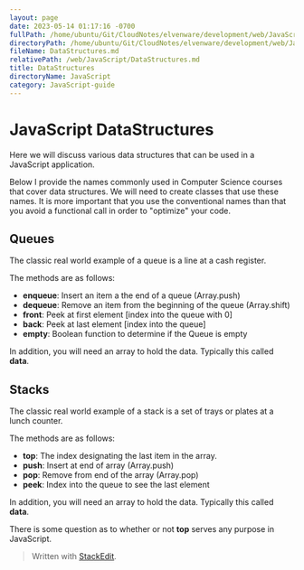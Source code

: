 ```yaml
---
layout: page
date: 2023-05-14 01:17:16 -0700
fullPath: /home/ubuntu/Git/CloudNotes/elvenware/development/web/JavaScript/DataStructures.md
directoryPath: /home/ubuntu/Git/CloudNotes/elvenware/development/web/JavaScript
fileName: DataStructures.md
relativePath: /web/JavaScript/DataStructures.md
title: DataStructures
directoryName: JavaScript
category: JavaScript-guide
---
```


# JavaScript DataStructures

Here we will discuss various data structures that can be used in a JavaScript application.

Below I provide the names commonly used in Computer Science courses that cover data structures. We will need to create classes that use these names. It is more important that you use the conventional names than that you avoid a functional call in order to "optimize" your code.

## Queues

The classic real world example of a queue is a line at a cash register.

The methods are as follows:

- **enqueue**: Insert an item a the end of a queue (Array.push)
- **dequeue**: Remove an item from the beginning of the queue (Array.shift)
- **front**: Peek at first element [index into the queue with 0]
- **back**: Peek at last element [index into the queue]
- **empty**: Boolean function to determine if the Queue is empty

In addition, you will need an array to hold the data. Typically this called **data**.

## Stacks

The classic real world example of a stack is a set of trays or plates at a lunch counter.

The methods are as follows:

- **top**: The index designating the last item in the array.
- **push**: Insert at end of array (Array.push)
- **pop**: Remove from end of the array (Array.pop)
- **peek**: Index into the queue to see the last element

In addition, you will need an array to hold the data. Typically this called **data**.

There is some question as to whether or not **top** serves any purpose in JavaScript.

> Written with [StackEdit](https://stackedit.io/).
